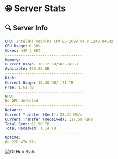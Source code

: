 # 🌐 Server Stats
## 🔍 Server Info
```yaml
CPU: Intel(R) Xeon(R) CPU E5-2699 v4 @ 1249.94GHz
CPU Usage: 0.30%
Cores: 44P | 88T
-----------------------------------
Memory:
Current Usage: 10.12 GB/503.74 GB
Available: 490.23 GB
-----------------------------------
Disk:
Current Usage: 18.30 GB/1.71 TB
Free: 1.61 TB
-----------------------------------
GPU:
No GPU detected
-----------------------------------
Network:
Current Transfer (Sent): 28.21 MB/s
Current Transfer (Received): 117.59 KB/s
Total Sent: 61.50 TB
Total Received: 1.14 TB
-----------------------------------
Uptime:
6d 22h 47m 37s
```
![GitHub Stats](https://img.shields.io/badge/Updated-2025-02-14_21:30:55-blue)
